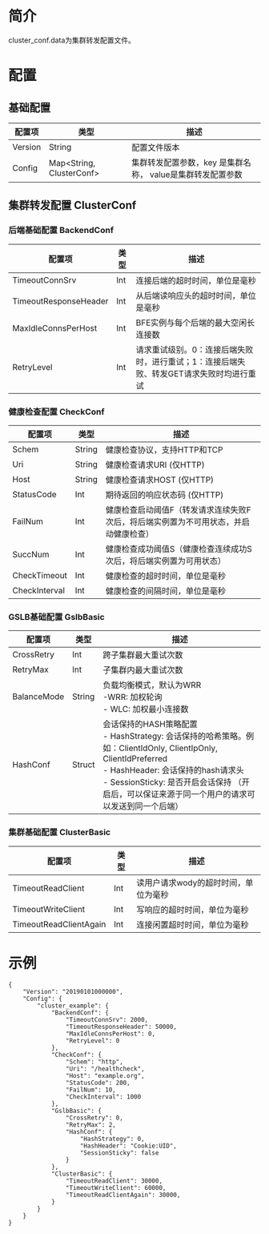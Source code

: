 # 简介

cluster_conf.data为集群转发配置文件。

# 配置

## 基础配置

| 配置项  | 类型   | 描述                                                 |
| ------- | ------ | ---------------------------------------------------- |
| Version | String | 配置文件版本                                         |
| Config  | Map&lt;String, ClusterConf&gt; | 集群转发配置参数，key 是集群名称， value是集群转发配置参数 |

## 集群转发配置 ClusterConf

### 后端基础配置 BackendConf

| 配置项                | 类型 | 描述                                                         |
| --------------------- | ---- | ------------------------------------------------------------ |
| TimeoutConnSrv        | Int  | 连接后端的超时时间，单位是毫秒                               |
| TimeoutResponseHeader | Int  | 从后端读响应头的超时时间，单位是毫秒                         |
| MaxIdleConnsPerHost   | Int  | BFE实例与每个后端的最大空闲长连接数                          |
| RetryLevel            | Int  | 请求重试级别。0：连接后端失败时，进行重试；1：连接后端失败、转发GET请求失败时均进行重试 |

### 健康检查配置 CheckConf

| 配置项        | 类型   | 描述                                                         |
| ------------- | ------ | ------------------------------------------------------------ |
| Schem         | String | 健康检查协议，支持HTTP和TCP                                  |
| Uri           | String | 健康检查请求URI (仅HTTP)                                     |
| Host          | String | 健康检查请求HOST (仅HTTP)                                    |
| StatusCode    | Int    | 期待返回的响应状态码 (仅HTTP)                                |
| FailNum       | Int    | 健康检查启动阈值F（转发请求连续失败F次后，将后端实例置为不可用状态，并启动健康检查）|
| SuccNum       | Int    | 健康检查成功阈值S（健康检查连续成功S次后，将后端实例置为可用状态）|
| CheckTimeout  | Int    | 健康检查的超时时间，单位是毫秒                               |
| CheckInterval | Int    | 健康检查的间隔时间，单位是毫秒                               |

### GSLB基础配置 GslbBasic

| 配置项      | 类型   | 描述                                                         |
| ----------- | ------ | ------------------------------------------------------------ |
| CrossRetry  | Int    | 跨子集群最大重试次数                                         |
| RetryMax    | Int    | 子集群内最大重试次数                                         |
| BalanceMode | String | 负载均衡模式，默认为WRR<br>-WRR: 加权轮询 <br>- WLC: 加权最小连接数 |
| HashConf    | Struct | 会话保持的HASH策略配置<br>- HashStrategy: 会话保持的哈希策略。例如：ClientIdOnly, ClientIpOnly, ClientIdPreferred<br>- HashHeader: 会话保持的hash请求头<br>- SessionSticky: 是否开启会话保持 （开启后，可以保证来源于同一个用户的请求可以发送到同一个后端） |

### 集群基础配置 ClusterBasic

| 配置项                 | 类型 | 描述                                                         |
| ---------------------- | ---- | ------------------------------------------------------------ |
| TimeoutReadClient      | Int  | 读用户请求wody的超时时间，单位为毫秒                         |
| TimeoutWriteClient     | Int  | 写响应的超时时间，单位为毫秒                                 |
| TimeoutReadClientAgain | Int  | 连接闲置超时时间，单位为毫秒                                 |

# 示例

```
{
    "Version": "20190101000000",
    "Config": {
        "cluster_example": {
            "BackendConf": {
                "TimeoutConnSrv": 2000,
                "TimeoutResponseHeader": 50000,
                "MaxIdleConnsPerHost": 0,
                "RetryLevel": 0
            },
            "CheckConf": {
                "Schem": "http",
                "Uri": "/healthcheck",
                "Host": "example.org",
                "StatusCode": 200,
                "FailNum": 10,
                "CheckInterval": 1000
            },
            "GslbBasic": {
                "CrossRetry": 0,
                "RetryMax": 2,
                "HashConf": {
                    "HashStrategy": 0,
                    "HashHeader": "Cookie:UID",
                    "SessionSticky": false
                }
            },
            "ClusterBasic": {
                "TimeoutReadClient": 30000,
                "TimeoutWriteClient": 60000,
                "TimeoutReadClientAgain": 30000,
            }
        }
    }
}
```
